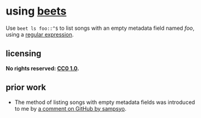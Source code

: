 # using [beets]

Use `beet ls foo::^$` to list songs with an empty metadata field named *foo*, using a [regular expression](https://beets.readthedocs.io/en/v1.4.6/reference/query.html#regular-expressions).

## licensing
**No rights reserved: [CC0 1.0](https://creativecommons.org/publicdomain/zero/1.0/).**

## prior work
- The method of listing songs with empty metadata fields was introduced to me by [a comment on GitHub by  sampsyo](https://github.com/beetbox/beets/issues/546#issuecomment-35350842).

[beets]: http://beets.io/
